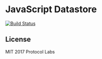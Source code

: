 # JavaScript Datastore

[![Build Status](https://travis-ci.org/dignifiedquire/js-datastore.svg?branch=master)](https://travis-ci.org/dignifiedquire/js-datastore)

## License

MIT 2017 Protocol Labs
